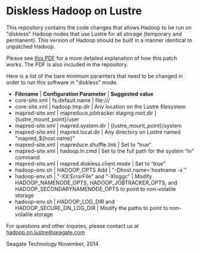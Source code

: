 # Diskless Hadoop on Lustre

This repository contains the code changes that allows Hadoop to be run
on "diskless" Hadoop nodes that use Lustre for all storage (temporary
and permanent). This version of Hadoop should be built in a manner
identical to unpatched Hadoop.

Please see [this PDF](http://www.xyratex.com/sites/default/files/Xyratex_white_paper_MapReduce_1-4.pdf)
for a more detailed explanation of how this patch works.
The PDF is also included in the repository.

Here is a list of the bare minimum paramters that need to be changed in
order to run this software in "diskless" mode.

* **Filename** | **Configuration Parameter** | **Suggested value**
* core-site.xml | fs.default.name | file:///
* core-site.xml | hadoop.tmp.dir | Any location on the Lustre filesystem
* mapred-site.xml | mapreduce.jobtracker.staging.root.dir | {lustre\_mount\_point}/user
* mapred-site.xml | mapred.system.dir | {lustre\_mount\_point}/system
* mapred-site.xml | mapred.local.dir | Any directory on Lustre named "mapred_${host.name}"
* mapred-site.xml | mapreduce.shuffle.link | Set to “true”
* mapred-site.xml | hadoop.ln.cmd | Set to the full path for the system “ln” command
* mapred-site.xml | mapred.diskless.client.mode | Set to “true”
* hadoop-env.sh | HADOOP_OPTS Add | "-Dhost.name=\`hostname -s\`"
* hadoop-env.sh | "-XX:ErrorFile" and "-Xloggc" | Modify HADOOP\_NAMENODE\_OPTS,
  HADOOP\_JOBTRACKER\_OPTS, and HADOOP\_SECONDARYNAMENODE\_OPTS to point to
  non-volatile storage
* hadoop-env.sh | HADOOP\_LOG\_DIR and HADOOP\_SECURE\_DN\_LOG\_DIR | Modify the
  paths to point to non-volatile storage

For questions and other inquries, please contact us at
<hadoop.on.lustre@seagate.com>

Seagate Technology
November, 2014